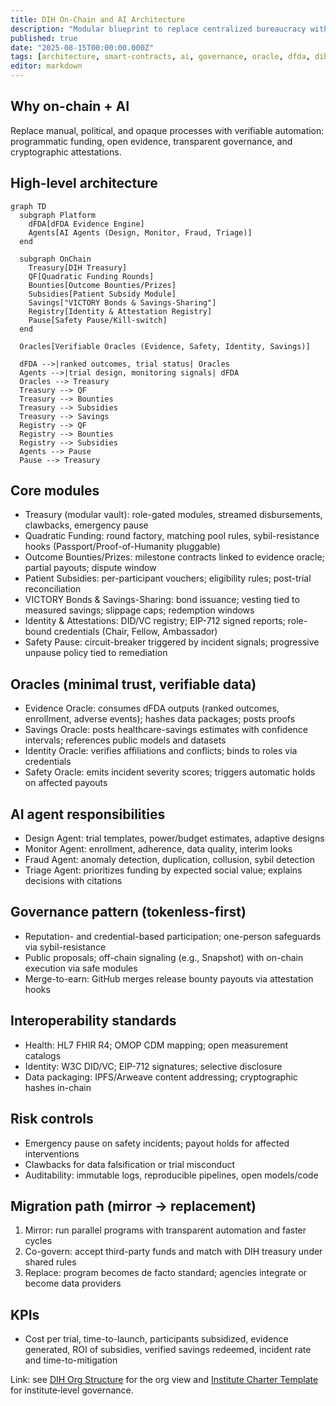 ```yaml
---
title: DIH On-Chain and AI Architecture
description: "Modular blueprint to replace centralized bureaucracy with AI agents and smart contracts across treasury, trials, and evidence-to-funding automation."
published: true
date: "2025-08-15T00:00:00.000Z"
tags: [architecture, smart-contracts, ai, governance, oracle, dfda, dih]
editor: markdown
---
```


## Why on-chain + AI

Replace manual, political, and opaque processes with verifiable automation: programmatic funding, open evidence, transparent governance, and cryptographic attestations.

## High-level architecture

```mermaid
graph TD
  subgraph Platform
    dFDA[dFDA Evidence Engine]
    Agents[AI Agents (Design, Monitor, Fraud, Triage)]
  end

  subgraph OnChain
    Treasury[DIH Treasury]
    QF[Quadratic Funding Rounds]
    Bounties[Outcome Bounties/Prizes]
    Subsidies[Patient Subsidy Module]
    Savings["VICTORY Bonds & Savings-Sharing"]
    Registry[Identity & Attestation Registry]
    Pause[Safety Pause/Kill-switch]
  end

  Oracles[Verifiable Oracles (Evidence, Safety, Identity, Savings)]

  dFDA -->|ranked outcomes, trial status| Oracles
  Agents -->|trial design, monitoring signals| dFDA
  Oracles --> Treasury
  Treasury --> QF
  Treasury --> Bounties
  Treasury --> Subsidies
  Treasury --> Savings
  Registry --> QF
  Registry --> Bounties
  Registry --> Subsidies
  Agents --> Pause
  Pause --> Treasury
```

## Core modules

- Treasury (modular vault): role-gated modules, streamed disbursements, clawbacks, emergency pause
- Quadratic Funding: round factory, matching pool rules, sybil-resistance hooks (Passport/Proof-of-Humanity pluggable)
- Outcome Bounties/Prizes: milestone contracts linked to evidence oracle; partial payouts; dispute window
- Patient Subsidies: per-participant vouchers; eligibility rules; post-trial reconciliation
- VICTORY Bonds & Savings-Sharing: bond issuance; vesting tied to measured savings; slippage caps; redemption windows
- Identity & Attestations: DID/VC registry; EIP-712 signed reports; role-bound credentials (Chair, Fellow, Ambassador)
- Safety Pause: circuit-breaker triggered by incident signals; progressive unpause policy tied to remediation

## Oracles (minimal trust, verifiable data)

- Evidence Oracle: consumes dFDA outputs (ranked outcomes, enrollment, adverse events); hashes data packages; posts proofs
- Savings Oracle: posts healthcare-savings estimates with confidence intervals; references public models and datasets
- Identity Oracle: verifies affiliations and conflicts; binds to roles via credentials
- Safety Oracle: emits incident severity scores; triggers automatic holds on affected payouts

## AI agent responsibilities

- Design Agent: trial templates, power/budget estimates, adaptive designs
- Monitor Agent: enrollment, adherence, data quality, interim looks
- Fraud Agent: anomaly detection, duplication, collusion, sybil detection
- Triage Agent: prioritizes funding by expected social value; explains decisions with citations

## Governance pattern (tokenless-first)

- Reputation- and credential-based participation; one-person safeguards via sybil-resistance
- Public proposals; off-chain signaling (e.g., Snapshot) with on-chain execution via safe modules
- Merge-to-earn: GitHub merges release bounty payouts via attestation hooks

## Interoperability standards

- Health: HL7 FHIR R4; OMOP CDM mapping; open measurement catalogs
- Identity: W3C DID/VC; EIP-712 signatures; selective disclosure
- Data packaging: IPFS/Arweave content addressing; cryptographic hashes in-chain

## Risk controls

- Emergency pause on safety incidents; payout holds for affected interventions
- Clawbacks for data falsification or trial misconduct
- Auditability: immutable logs, reproducible pipelines, open models/code

## Migration path (mirror → replacement)

1. Mirror: run parallel programs with transparent automation and faster cycles
2. Co-govern: accept third-party funds and match with DIH treasury under shared rules
3. Replace: program becomes de facto standard; agencies integrate or become data providers

## KPIs

- Cost per trial, time-to-launch, participants subsidized, evidence generated, ROI of subsidies, verified savings redeemed, incident rate and time-to-mitigation

Link: see [DIH Org Structure](../strategy/1-percent-treaty/dih-org-structure.md) for the org view and [Institute Charter Template](../strategy/1-percent-treaty/institute-charter-template.md) for institute‑level governance.
